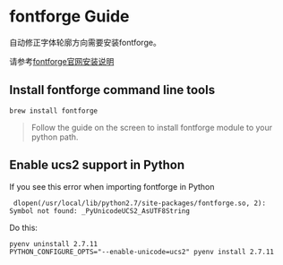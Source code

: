 # fontforge Guide

自动修正字体轮廓方向需要安装fontforge。

请参考[fontforge官网安装说明](https://fontforge.github.io/en-US/downloads/)

## Install fontforge command line tools

`brew install fontforge`

> Follow the guide on the screen to install fontforge module to your python path.

## Enable ucs2 support in Python

If you see this error when importing fontforge in Python

```
 dlopen(/usr/local/lib/python2.7/site-packages/fontforge.so, 2): Symbol not found: _PyUnicodeUCS2_AsUTF8String
```

Do this:

```shell
pyenv uninstall 2.7.11
PYTHON_CONFIGURE_OPTS="--enable-unicode=ucs2" pyenv install 2.7.11
```
